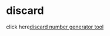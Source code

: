 # discard
click here<a href="https://discardnumbergenerator.com/">discard number generator tool</a>
